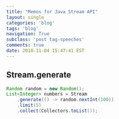 ```yaml
---
title: "Memos for Java Stream API"
layout: single
categories: 'blog'
tags: 'blog'
navigation: True
subclass: 'post tag-speeches'
comments: true
date: 2018-11-04 15:47:41 EST
---
```


## Stream.generate

```java
Random random = new Random();
List<Integer> numbers = Stream
    .generate(() -> random.nextInt(100))
    .limit(5)
    .collect(Collectors.toList());
```


